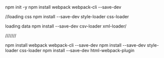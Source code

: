npm init -y
npm install webpack webpack-cli --save-dev

//loading css
npm install --save-dev style-loader css-loader


loading data
npm install --save-dev csv-loader xml-loader/




///////

npm install webpack webpack-cli --save-dev
npm install --save-dev style-loader css-loader
npm install --save-dev html-webpack-plugin


